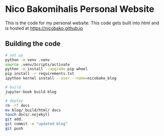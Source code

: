 # Nico Bakomihalis Personal Website

This is the code for my personal website.
This code gets built into *html* and is hosted at
https://nicobako.github.io

## Building the code

```bash
# set up
python -m venv .venv
source .venv/Scripts/activate
python -m install --upgrade pip wheel
pip install -r requirements.txt
ipython kernel install --user --name=nicobako_blog

# build
jupyter-book build blog

# deploy
rm -rf docs
mv blog/_build/html/ docs
touch docs/.nojekyll
git add.
git commit -m "updated blog"
git push
```
